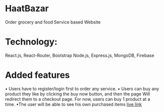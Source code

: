 # HaatBazar
Order grocery and food Service based Website
# Technology: 
React.js, React-Router, Bootstrap Node.js, Express.js, MongoDB, Firebase

# Added features
• Users have to register/login first to order any service.
• Users can buy any product they like by clicking the buy now button, and then the page Will redirect them to a checkout page. For now, users can buy 1 product at a time.
•The user will be able to see his own purchased items
[live link](https://haatbazar-fd8c9.web.app/)
